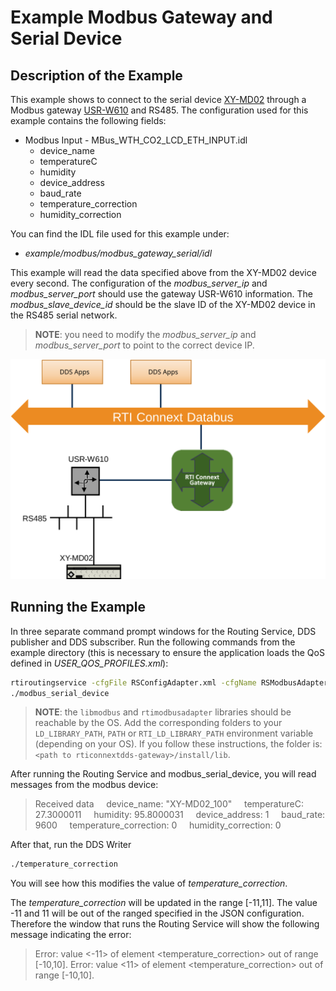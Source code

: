 # Example Modbus Gateway and Serial Device

## Description of the Example

This example shows to connect to the serial device [XY-MD02](http://www.sah.rs/media/sah/techdocs/xy-md02-manual.pdf)
through a Modbus gateway [USR-W610](https://www.pusr.com/products/rs232/rs485-to-wifi-converters-usr-w610.html)
and RS485.
The configuration used for this example contains the following fields:

* Modbus Input - MBus_WTH_CO2_LCD_ETH_INPUT.idl
  * device_name
  * temperatureC
  * humidity
  * device_address
  * baud_rate
  * temperature_correction
  * humidity_correction

You can find the IDL file used for this example under:

* *example/modbus/modbus_gateway_serial/idl*

This example will read the data specified above from the XY-MD02 device every
second. The configuration of the *modbus_server_ip* and *modbus_server_port*
should use the gateway USR-W610 information. The *modbus_slave_device_id* should
be the slave ID of the XY-MD02 device in the RS485 serial network.

> **NOTE**: you need to modify the *modbus_server_ip* and *modbus_server_port*
> to point to the correct device IP.

![Scenario Architecture](doc/static/example_architecture.svg "Demo Scenario Architecture")

## Running the Example

In three separate command prompt windows for the Routing Service, DDS publisher
and DDS subscriber. Run the following commands from the example directory (this
is necessary to ensure the application loads the QoS defined in
*USER_QOS_PROFILES.xml*):

```sh
rtiroutingservice -cfgFile RSConfigAdapter.xml -cfgName RSModbusAdapterSerialExample
./modbus_serial_device
```

> **NOTE**: the `libmodbus` and `rtimodbusadapter` libraries should be reachable
> by the OS. Add the corresponding folders to your `LD_LIBRARY_PATH`, `PATH` or
> `RTI_LD_LIBRARY_PATH` environment variable (depending on your OS). If you
> follow these instructions, the folder is:
> `<path to rticonnextdds-gateway>/install/lib`.

After running the Routing Service and modbus_serial_device, you will read
messages from the modbus device:

> Received data
> &nbsp; &nbsp; device_name: "XY-MD02_100"
> &nbsp; &nbsp; temperatureC: 27.3000011
> &nbsp; &nbsp; humidity: 95.8000031
> &nbsp; &nbsp; device_address: 1
> &nbsp; &nbsp; baud_rate: 9600
> &nbsp; &nbsp; temperature_correction: 0
> &nbsp; &nbsp; humidity_correction: 0

After that, run the DDS Writer

```sh
./temperature_correction
```

You will see how this modifies the value of *temperature_correction*.

The *temperature_correction* will be updated in the range [-11,11].
The value -11 and 11 will be out of the ranged specified in the JSON
configuration. Therefore the window that runs the Routing Service will show the
following message indicating the error:

> Error: value <-11> of element <temperature_correction> out of range [-10,10].
> Error: value <11> of element <temperature_correction> out of range [-10,10].

